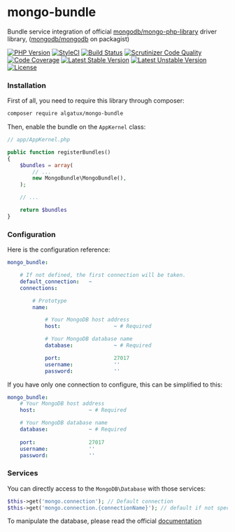# mongo-bundle

Bundle service integration of official [mongodb/mongo-php-library](https://github.com/mongodb/mongo-php-library) driver library, ([mongodb/mongodb](https://packagist.org/packages/mongodb/mongodb) on packagist)

[![PHP Version](https://img.shields.io/badge/PHP-%3E%3D7.0-blue.svg)](https://img.shields.io/badge/PHP-%3E%3D7.0-blue.svg) [![StyleCI](https://styleci.io/repos/61825783/shield)](https://styleci.io/repos/61825783) [![Build Status](https://travis-ci.org/Algatux/mongo-bundle.svg?branch=master)](https://travis-ci.org/Algatux/mongo-bundle) [![Scrutinizer Code Quality](https://scrutinizer-ci.com/g/Algatux/mongo-bundle/badges/quality-score.png?b=master)](https://scrutinizer-ci.com/g/Algatux/mongo-bundle/?branch=master) [![Code Coverage](https://scrutinizer-ci.com/g/Algatux/mongo-bundle/badges/coverage.png?b=master)](https://scrutinizer-ci.com/g/Algatux/mongo-bundle/?branch=master)
[![Latest Stable Version](https://poser.pugx.org/algatux/mongo-bundle/v/stable)](https://packagist.org/packages/algatux/mongo-bundle) [![Latest Unstable Version](https://poser.pugx.org/algatux/mongo-bundle/v/unstable)](https://packagist.org/packages/algatux/mongo-bundle) [![License](https://poser.pugx.org/algatux/mongo-bundle/license)](https://packagist.org/packages/algatux/mongo-bundle)

### Installation

First of all, you need to require this library through composer:

```bash
composer require algatux/mongo-bundle
```

Then, enable the bundle on the `AppKernel` class:

```php
// app/AppKernel.php

public function registerBundles()
{
    $bundles = array(
        // ...
        new MongoBundle\MongoBundle(),
    );

    // ...

    return $bundles
}
```

### Configuration

Here is the configuration reference:

```yaml
mongo_bundle:

    # If not defined, the first connection will be taken.
    default_connection:   ~
    connections:

        # Prototype
        name:

            # Your MongoDB host address
            host:                 ~ # Required

            # Your MongoDB database name
            database:             ~ # Required

            port:                 27017
            username:             ''
            password:             ''
```

If you have only one connection to configure, this can be simplified to this:

```yaml
mongo_bundle:
    # Your MongoDB host address
    host:                 ~ # Required

    # Your MongoDB database name
    database:             ~ # Required
    
    port:                 27017
    username:             ''
    password:             ''
```

### Services

You can directly access to the `MongoDB\Database` with those services:

```php
$this->get('mongo.connection'); // Default connection
$this->get('mongo.connection.{connectionName}'); // default if not specified
```

To manipulate the database, please read the official [documentation](http://mongodb.github.io/mongo-php-library/classes/database/)
